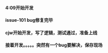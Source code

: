 #### 4:09开始开发

#### issue-101 bug修复完毕

#### cjw开始开发，写了逻辑，测试通过，准备上线
#### 接着开发。。。。。突然有一个bug要解决，保存现场


